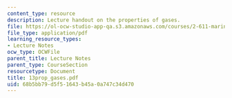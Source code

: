 ```yaml
---
content_type: resource
description: Lecture handout on the properties of gases.
file: https://ol-ocw-studio-app-qa.s3.amazonaws.com/courses/2-611-marine-power-and-propulsion-fall-2006/68b5bb79d5f51643b45a0a747c34d470_13prop_gases.pdf
file_type: application/pdf
learning_resource_types:
- Lecture Notes
ocw_type: OCWFile
parent_title: Lecture Notes
parent_type: CourseSection
resourcetype: Document
title: 13prop_gases.pdf
uid: 68b5bb79-d5f5-1643-b45a-0a747c34d470
---
```

